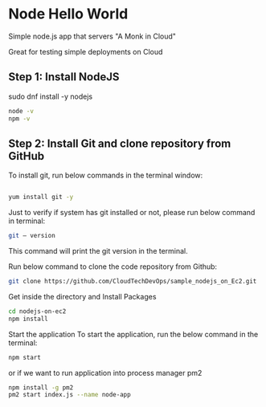 # Node Hello World

Simple node.js app that servers "A Monk in Cloud"

Great for testing simple deployments on Cloud

## Step 1: Install NodeJS 


sudo dnf install -y nodejs

```bash
node -v
npm -v
```

## Step 2: Install Git and clone repository from GitHub
To install git, run below commands in the terminal window:

```bash

yum install git -y
```

Just to verify if system has git installed or not, please run below command in terminal:
```bash
git — version
```

This command will print the git version in the terminal.

Run below command to clone the code repository from Github:

```bash
git clone https://github.com/CloudTechDevOps/sample_nodejs_on_Ec2.git
```

Get inside the directory and Install Packages

```bash
cd nodejs-on-ec2
npm install
```

Start the application
To start the application, run the below command in the terminal:

```bash
npm start
```

or if we want to run application into process manager pm2
```bash
npm install -g pm2
pm2 start index.js --name node-app



